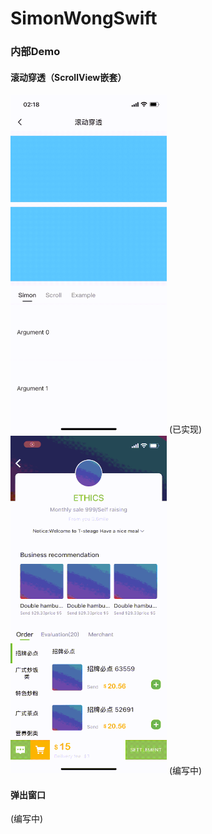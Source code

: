 
# SimonWongSwift

### 内部Demo

#### 滚动穿透（ScrollView嵌套）
<img src="./GithubImages/滚动穿透.gif" width="250px" />
(已实现)
<img src="./GithubImages/美团商品.gif" width="250px" />
(编写中)

#### 弹出窗口
(编写中)
